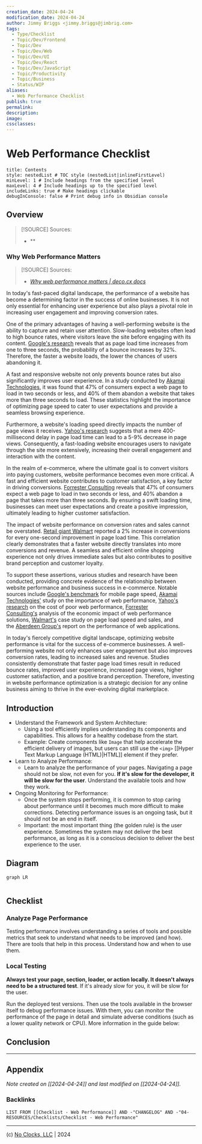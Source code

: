 ```yaml
---
creation_date: 2024-04-24
modification_date: 2024-04-24
author: Jimmy Briggs <jimmy.briggs@jimbrig.com>
tags:
  - Type/Checklist
  - Topic/Dev/Frontend
  - Topic/Dev
  - Topic/Dev/Web
  - Topic/Dev/UI
  - Topic/Dev/React
  - Topic/Dev/JavaScript
  - Topic/Productivity
  - Topic/Business
  - Status/WIP
aliases:
  - Web Performance Checklist
publish: true
permalink:
description:
image:
cssclasses:
---
```


# Web Performance Checklist

```table-of-contents
title: Contents 
style: nestedList # TOC style (nestedList|inlineFirstLevel)
minLevel: 1 # Include headings from the specified level
maxLevel: 4 # Include headings up to the specified level
includeLinks: true # Make headings clickable
debugInConsole: false # Print debug info in Obsidian console
```

## Overview

> [!SOURCE] Sources:
> - **

### Why Web Performance Matters

> [!SOURCE] Sources:
> - *[Why web performance matters | deco.cx docs](https://deco.cx/docs/en/performance/why)*

In today's fast-paced digital landscape, the performance of a website has become a determining factor in the success of online businesses. It is not only essential for enhancing user experience but also plays a pivotal role in increasing user engagement and improving conversion rates.

One of the primary advantages of having a well-performing website is the ability to capture and retain user attention. Slow-loading websites often lead to high bounce rates, where visitors leave the site before engaging with its content. [Google's research](https://www.thinkwithgoogle.com/marketing-resources/data-measurement/mobile-page-speed-new-industry-benchmarks/) reveals that as page load time increases from one to three seconds, the probability of a bounce increases by 32%. Therefore, the faster a website loads, the lower the chances of users abandoning it.

A fast and responsive website not only prevents bounce rates but also significantly improves user experience. In a study conducted by [Akamai Technologies](https://www.akamai.com/uk/en/resources/webinars-and-presentations/webinar-how-web-performance-impacts-business-success.jsp), it was found that 47% of consumers expect a web page to load in two seconds or less, and 40% of them abandon a website that takes more than three seconds to load. These statistics highlight the importance of optimizing page speed to cater to user expectations and provide a seamless browsing experience.

Furthermore, a website's loading speed directly impacts the number of page views it receives. [Yahoo's research](https://developer.yahoo.com/performance/rules.html) suggests that a mere 400-millisecond delay in page load time can lead to a 5-9% decrease in page views. Consequently, a fast-loading website encourages users to navigate through the site more extensively, increasing their overall engagement and interaction with the content.

In the realm of e-commerce, where the ultimate goal is to convert visitors into paying customers, website performance becomes even more critical. A fast and efficient website contributes to customer satisfaction, a key factor in driving conversions. [Forrester Consulting](https://www.akamai.com/uk/en/multimedia/documents/analyst-reports/forrester-economic-impact-of-akamai-web-performance-solutions.pdf) reveals that 47% of consumers expect a web page to load in two seconds or less, and 40% abandon a page that takes more than three seconds. By ensuring a swift loading time, businesses can meet user expectations and create a positive impression, ultimately leading to higher customer satisfaction.

The impact of website performance on conversion rates and sales cannot be overstated. [Retail giant Walmart](https://www.woorank.com/en/blog/walmart-com-page-load-speed) reported a 2% increase in conversions for every one-second improvement in page load time. This correlation clearly demonstrates that a faster website directly translates into more conversions and revenue. A seamless and efficient online shopping experience not only drives immediate sales but also contributes to positive brand perception and customer loyalty.

To support these assertions, various studies and research have been conducted, providing concrete evidence of the relationship between website performance and business success in e-commerce. Notable sources include [Google's benchmark](https://www.thinkwithgoogle.com/marketing-resources/data-measurement/mobile-page-speed-new-industry-benchmarks/) for mobile page speed, [Akamai Technologies'](https://www.akamai.com/uk/en/resources/webinars-and-presentations/webinar-how-web-performance-impacts-business-success.jsp) study on the importance of web performance, [Yahoo's research](https://developer.yahoo.com/performance/rules.html) on the cost of poor web performance, [Forrester Consulting's](https://www.akamai.com/uk/en/multimedia/documents/analyst-reports/forrester-economic-impact-of-akamai-web-performance-solutions.pdf) analysis of the economic impact of web performance solutions, [Walmart's](https://www.woorank.com/en/blog/walmart-com-page-load-speed) case study on page load speed and sales, and the [Aberdeen Group's](https://www.akamai.com/uk/en/multimedia/documents/white-paper/the-performance-of-web-applications-conversion.pdf) report on the performance of web applications.

In today's fiercely competitive digital landscape, optimizing website performance is vital for the success of e-commerce businesses. A well-performing website not only enhances user engagement but also improves conversion rates, leading to increased sales and revenue. Studies consistently demonstrate that faster page load times result in reduced bounce rates, improved user experience, increased page views, higher customer satisfaction, and a positive brand perception. Therefore, investing in website performance optimization is a strategic decision for any online business aiming to thrive in the ever-evolving digital marketplace.

## Introduction

- Understand the Framework and System Architecture:
	- Using a tool efficiently implies understanding its components and capabilities. This allows for a healthy codebase from the start.
	- Example: Create components like `Image` that help accelerate the efficient delivery of images, but users can still use the `<img>` [[Hyper Text Markup Language (HTML)|HTML]] element if they prefer.
- Learn to Analyze Performance:
	- Learn to analyze the performance of your pages. Navigating a page should not be slow, not even for you. **If it's slow for the developer, it will be slow for the user**. Understand the available tools and how they work.
- Ongoing Monitoring for Performance:
	- Once the system stops performing, it is common to stop caring about performance until it becomes much more difficult to make corrections. Detecting performance issues is an ongoing task, but it should not be an end in itself.
	- Important: the most important thing (the golden rule) is the user experience. Sometimes the system may not deliver the best performance, as long as it is a conscious decision to deliver the best experience to the user.


## Diagram

```mermaid
graph LR
  
```

## Checklist



### Analyze Page Performance

Testing performance involves understanding a series of tools and possible metrics that seek to understand what needs to be improved (and how). There are tools that help in this process. Understand how and when to use them.

### Local Testing

**Always test your page, section, loader, or action locally. It doesn't always need to be a structured test**. If it's already slow for you, it will be slow for the user.

Run the deployed test versions. Then use the tools available in the browser itself to debug performance issues. With them, you can monitor the performance of the page in detail and simulate adverse conditions (such as a lower quality network or CPU). More information in the guide below:


## Conclusion



***

## Appendix

*Note created on [[2024-04-24]] and last modified on [[2024-04-24]].*

### Backlinks

```dataview
LIST FROM [[Checklist - Web Performance]] AND -"CHANGELOG" AND -"04-RESOURCES/Checklists/Checklist - Web Performance"
```

***

(c) [No Clocks, LLC](https://github.com/noclocks) | 2024

